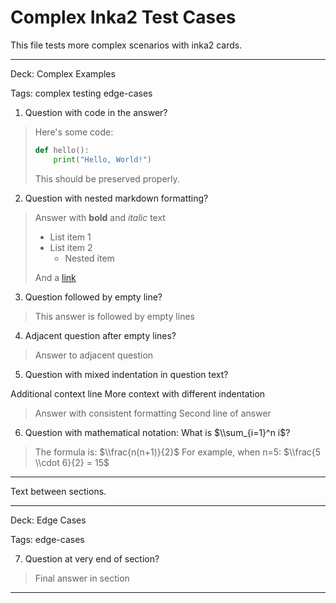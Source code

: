 # Complex Inka2 Test Cases

This file tests more complex scenarios with inka2 cards.

---

Deck: Complex Examples

Tags: complex testing edge-cases

1. Question with code in the answer?

> Here's some code:
> ```python
> def hello():
>     print("Hello, World!")
> ```
> This should be preserved properly.

<!--ID:2001001001-->
2. Question with nested markdown formatting?

> Answer with **bold** and *italic* text
> 
> - List item 1
> - List item 2
>   - Nested item
> 
> And a [link](https://example.com)

3. Question followed by empty line?

> This answer is followed by empty lines
> 


4. Adjacent question after empty lines?

> Answer to adjacent question

<!--ID:3001001001-->
5. Question with mixed indentation in question text?

  Additional context line
    More context with different indentation

> Answer with consistent formatting
> Second line of answer

6. Question with mathematical notation: What is $\\sum_{i=1}^n i$?

> The formula is: $\\frac{n(n+1)}{2}$
> For example, when n=5: $\\frac{5 \\cdot 6}{2} = 15$

---

Text between sections.

---

Deck: Edge Cases

Tags: edge-cases

7. Question at very end of section?

> Final answer in section

---